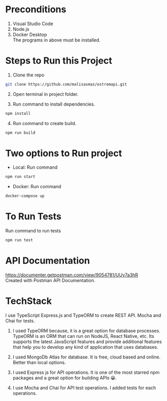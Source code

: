 # Preconditions

1. Visual Studio Code
2. Node.js
3. Docker Desktop<br />
The programs in above must be installed.

# Steps to Run this Project

1. Clone the repo
```sh
git clone https://github.com/malisasmaz/ostromapi.git
```
2. Open terminal in project folder.

3. Run command to install dependencies.
```sh
npm install
```
4. Run command to create build.
```sh
npm run build
```
# Two options to Run project 

* Local: Run command
```sh
npm run start
```
* Docker: Run  command
```sh
docker-compose up
```

# To Run Tests
Run command to run tests
```sh
npm run test
```
# API Documentation 
https://documenter.getpostman.com/view/9054781/UUy7a3hR
</br>Created with Postman API Documentation.

# TechStack
I use TypeScript Express.js and TypeORM to create REST API. Mocha and Chai for tests.

1. I used TypeORM because, it is a great option for database processes. TypeORM is an ORM that can run on NodeJS, React Native, etc. Its supports the latest JavaScript features and provide additional features that help you to develop any kind of application that uses databases.

2. I used MongoDb Atlas for database. It is free, cloud based and online. Better than local options.

3. I used Express js for API operations. It is one of the most starred npm packages and a great option for building APIs :grinning:.

4. I use Mocha and Chai for API test operations. I added tests for each operations.

